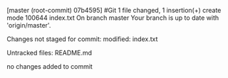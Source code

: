 [master (root-commit) 07b4595] #Git
 1 file changed, 1 insertion(+)
 create mode 100644 index.txt
On branch master
Your branch is up to date with 'origin/master'.

Changes not staged for commit:
	modified:   index.txt

Untracked files:
	README.md

no changes added to commit
